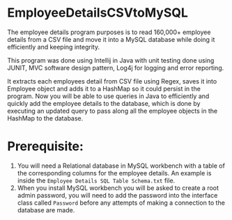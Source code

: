 # EmployeeDetailsCSVtoMySQL

The employee details program purposes is to read 160,000+ employee details from a CSV file and move it into a 
MySQL database while doing it efficiently and keeping integrity. 

This program was done using Intellij in Java with unit testing done using JUNIT, MVC software design pattern, Log4j for logging 
and error reporting. 

It extracts each employees detail from CSV file using Regex, saves it into Employee object and adds it to a HashMap so it could 
persist in the program.  Now you will be able to use queries in Java to efficiently and quickly add the employee details to the database, 
which is done by executing an updated query to pass along all the employee objects in the HashMap to the database.

# Prerequisite:
1. You will need a Relational database in MySQL workbench with a table of the corresponding columns for the employee details. An example is inside the `Employee Details SQL Table Schema.txt` file.
2. When you install MySQL workbench you will be asked to create a root admin password, you will need to add the password into the interface class called `Password` before any attempts of making a connection to the database are made. 

